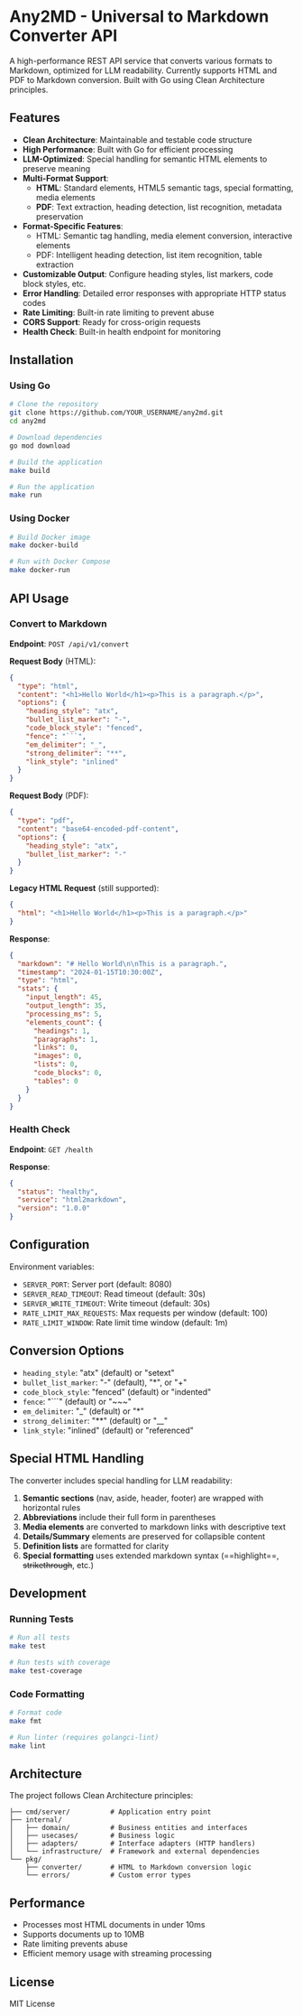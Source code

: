 # Any2MD - Universal to Markdown Converter API

A high-performance REST API service that converts various formats to Markdown, optimized for LLM readability. Currently supports HTML and PDF to Markdown conversion. Built with Go using Clean Architecture principles.

## Features

- **Clean Architecture**: Maintainable and testable code structure
- **High Performance**: Built with Go for efficient processing
- **LLM-Optimized**: Special handling for semantic HTML elements to preserve meaning
- **Multi-Format Support**: 
  - **HTML**: Standard elements, HTML5 semantic tags, special formatting, media elements
  - **PDF**: Text extraction, heading detection, list recognition, metadata preservation
- **Format-Specific Features**:
  - HTML: Semantic tag handling, media element conversion, interactive elements
  - PDF: Intelligent heading detection, list item recognition, table extraction
- **Customizable Output**: Configure heading styles, list markers, code block styles, etc.
- **Error Handling**: Detailed error responses with appropriate HTTP status codes
- **Rate Limiting**: Built-in rate limiting to prevent abuse
- **CORS Support**: Ready for cross-origin requests
- **Health Check**: Built-in health endpoint for monitoring

## Installation

### Using Go

```bash
# Clone the repository
git clone https://github.com/YOUR_USERNAME/any2md.git
cd any2md

# Download dependencies
go mod download

# Build the application
make build

# Run the application
make run
```

### Using Docker

```bash
# Build Docker image
make docker-build

# Run with Docker Compose
make docker-run
```

## API Usage

### Convert to Markdown

**Endpoint**: `POST /api/v1/convert`

**Request Body** (HTML):
```json
{
  "type": "html",
  "content": "<h1>Hello World</h1><p>This is a paragraph.</p>",
  "options": {
    "heading_style": "atx",
    "bullet_list_marker": "-",
    "code_block_style": "fenced",
    "fence": "```",
    "em_delimiter": "_",
    "strong_delimiter": "**",
    "link_style": "inlined"
  }
}
```

**Request Body** (PDF):
```json
{
  "type": "pdf",
  "content": "base64-encoded-pdf-content",
  "options": {
    "heading_style": "atx",
    "bullet_list_marker": "-"
  }
}
```

**Legacy HTML Request** (still supported):
```json
{
  "html": "<h1>Hello World</h1><p>This is a paragraph.</p>"
}
```

**Response**:
```json
{
  "markdown": "# Hello World\n\nThis is a paragraph.",
  "timestamp": "2024-01-15T10:30:00Z",
  "type": "html",
  "stats": {
    "input_length": 45,
    "output_length": 35,
    "processing_ms": 5,
    "elements_count": {
      "headings": 1,
      "paragraphs": 1,
      "links": 0,
      "images": 0,
      "lists": 0,
      "code_blocks": 0,
      "tables": 0
    }
  }
}
```

### Health Check

**Endpoint**: `GET /health`

**Response**:
```json
{
  "status": "healthy",
  "service": "html2markdown",
  "version": "1.0.0"
}
```

## Configuration

Environment variables:

- `SERVER_PORT`: Server port (default: 8080)
- `SERVER_READ_TIMEOUT`: Read timeout (default: 30s)
- `SERVER_WRITE_TIMEOUT`: Write timeout (default: 30s)
- `RATE_LIMIT_MAX_REQUESTS`: Max requests per window (default: 100)
- `RATE_LIMIT_WINDOW`: Rate limit time window (default: 1m)

## Conversion Options

- `heading_style`: "atx" (default) or "setext"
- `bullet_list_marker`: "-" (default), "*", or "+"
- `code_block_style`: "fenced" (default) or "indented"
- `fence`: "```" (default) or "~~~"
- `em_delimiter`: "_" (default) or "*"
- `strong_delimiter`: "**" (default) or "__"
- `link_style`: "inlined" (default) or "referenced"

## Special HTML Handling

The converter includes special handling for LLM readability:

1. **Semantic sections** (nav, aside, header, footer) are wrapped with horizontal rules
2. **Abbreviations** include their full form in parentheses
3. **Media elements** are converted to markdown links with descriptive text
4. **Details/Summary** elements are preserved for collapsible content
5. **Definition lists** are formatted for clarity
6. **Special formatting** uses extended markdown syntax (==highlight==, ~~strikethrough~~, etc.)

## Development

### Running Tests

```bash
# Run all tests
make test

# Run tests with coverage
make test-coverage
```

### Code Formatting

```bash
# Format code
make fmt

# Run linter (requires golangci-lint)
make lint
```

## Architecture

The project follows Clean Architecture principles:

```
├── cmd/server/          # Application entry point
├── internal/
│   ├── domain/          # Business entities and interfaces
│   ├── usecases/        # Business logic
│   ├── adapters/        # Interface adapters (HTTP handlers)
│   └── infrastructure/  # Framework and external dependencies
└── pkg/
    ├── converter/       # HTML to Markdown conversion logic
    └── errors/          # Custom error types
```

## Performance

- Processes most HTML documents in under 10ms
- Supports documents up to 10MB
- Rate limiting prevents abuse
- Efficient memory usage with streaming processing

## License

MIT License